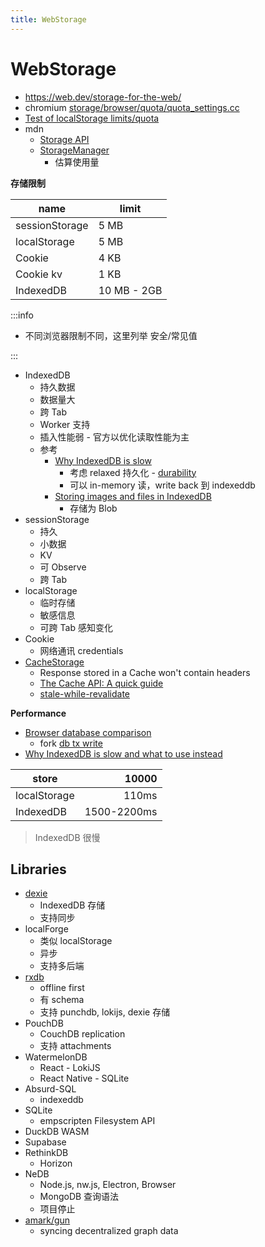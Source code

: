 ```yaml
---
title: WebStorage
---
```


# WebStorage

- https://web.dev/storage-for-the-web/
- chromium [storage/browser/quota/quota_settings.cc](https://chromium.googlesource.com/chromium/src/+/refs/heads/main/storage/browser/quota/quota_settings.cc)
- [Test of localStorage limits/quota](https://arty.name/localstorage.html)
- mdn
  - [Storage API](https://developer.mozilla.org/en-US/docs/Web/API/Storage_API)
  - [StorageManager](https://developer.mozilla.org/en-US/docs/Web/API/StorageManager)
    - 估算使用量

**存储限制**

| name           | limit       |
| -------------- | ----------- |
| sessionStorage | 5 MB        |
| localStorage   | 5 MB        |
| Cookie         | 4 KB        |
| Cookie kv      | 1 KB        |
| IndexedDB      | 10 MB - 2GB |

:::info

- 不同浏览器限制不同，这里列举 安全/常见值

:::

- IndexedDB
  - 持久数据
  - 数据量大
  - 跨 Tab
  - Worker 支持
  - 插入性能弱 - 官方以优化读取性能为主
  - 参考
    - [Why IndexedDB is slow](https://rxdb.info/slow-indexeddb.html)
      - 考虑 relaxed 持久化 - [durability](https://developer.mozilla.org/en-US/docs/Web/API/IDBTransaction/durability)
      - 可以 in-memory 读，write back 到 indexeddb
    - [Storing images and files in IndexedDB](https://hacks.mozilla.org/2012/02/storing-images-and-files-in-indexeddb/)
      - 存储为 Blob
- sessionStorage
  - 持久
  - 小数据
  - KV
  - 可 Observe
  - 跨 Tab
- localStorage
  - 临时存储
  - 敏感信息
  - 可跨 Tab 感知变化
- Cookie
  - 网络通讯 credentials
- [CacheStorage](https://developer.mozilla.org/en-US/docs/Web/API/Cache)
  - Response stored in a Cache won't contain headers
  - [The Cache API: A quick guide](https://web.dev/cache-api-quick-guide/)
  - [stale-while-revalidate](https://www.mnot.net/blog/2007/12/12/stale)

**Performance**

- [Browser database comparison](https://nolanlawson.github.io/database-comparison/)
  - fork [db tx write](https://pubkey.github.io/client-side-databases/database-comparison/index.html)
- [Why IndexedDB is slow and what to use instead](https://rxdb.info/slow-indexeddb.html)

| store        |       10000 |
| ------------ | ----------: |
| localStorage |       110ms |
| IndexedDB    | 1500-2200ms |

> IndexedDB 很慢

## Libraries

- [dexie](../script/lib/dexie.md)
  - IndexedDB 存储
  - 支持同步
- localForge
  - 类似 localStorage
  - 异步
  - 支持多后端
- [rxdb](https://github.com/pubkey/rxdb)
  - offline first
  - 有 schema
  - 支持 punchdb, lokijs, dexie 存储
- PouchDB
  - CouchDB replication
  - 支持 attachments
- WatermelonDB
  - React - LokiJS
  - React Native - SQLite
- Absurd-SQL
  - indexeddb
- SQLite
  - empscripten Filesystem API
- DuckDB WASM
- Supabase
- RethinkDB
  - Horizon
- NeDB
  - Node.js, nw.js, Electron, Browser
  - MongoDB 查询语法
  - 项目停止
- [amark/gun](https://github.com/amark/gun)
  - syncing decentralized graph data
